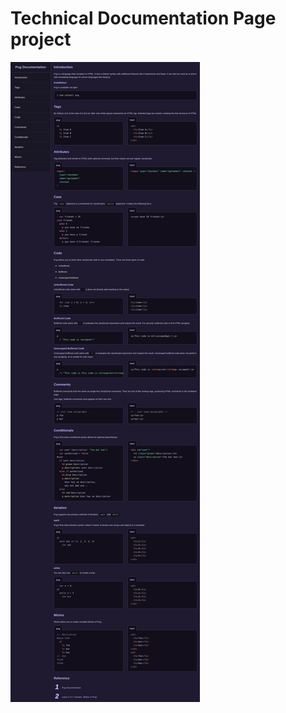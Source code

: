 # Technical Documentation Page project

![tech-doc-page-screenchot](images/tech-doc-page-screenshot.jpg)
